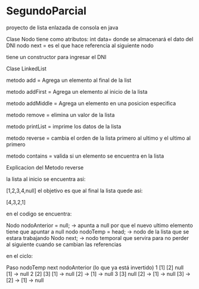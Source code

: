 # SegundoParcial
proyecto de lista enlazada de consola en java

Clase Nodo
tiene como atributos:
int data= donde se almacenará el dato del DNI
nodo next = es el que hace referencia al siguiente nodo

tiene un constructor para ingresar el DNI 

Clase LinkedList

metodo add = Agrega un elemento al final de la list

metodo addFirst = Agrega un elemento al inicio de la lista

metodo addMiddle = Agrega un elemento en una posicion especifica

metodo remove = elimina un valor de la lista 

metodo printList = imprime los datos de la lista

metodo reverse = cambia el orden de la lista primero al ultimo y el ultimo al primero 

metodo contains = valida si un elemento se encuentra en la lista

Explicacion del Metodo reverse

la lista al inicio se encuentra asi: 

[1,2,3,4,null]
el objetivo es que al final la lista quede asi:

[4,3,2,1]

en el codigo se encuentra:

Nodo nodoAnterior = null;   -> apunta a null por que el nuevo ultimo elemento tiene que apuntar a null
nodo nodoTemp = head; -> nodo de la lista que se estara trabajando 
Nodo next; -> nodo temporal que servira para no perder al siguiente cuando se cambian las referencias 


en el ciclo:

Paso	nodoTemp	next	nodoAnterior (lo que ya está invertido)
1      	[1]	        [2]	             null                            
                                   [1] -> null
2	    [2]	        [3]	           [1] -> null
                                   [2] -> [1] -> null
3	    [3]      	null	       [2] -> [1] -> null
                                    [3] -> [2] -> [1] -> null


